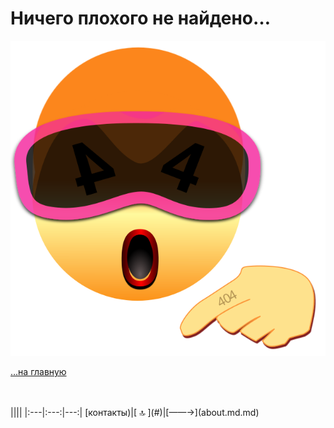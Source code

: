
<div class="navi"><nav id="navi"><!-- js --></nav></div>

# Ничего плохого не найдено…

<span id="img-e404" class="img e404" onclick="imgResize()"><a href="/azdoc">![img](assets/svg/e404.svg)</a></span>

<!-- ДЛЯ СТРАНИЦЫ 404 доменов 3 уровня (пример: login.github.io/azdoc/)-->
<!-- `/azdoc `– Директория реепозитория на Гитхаб -->
<!-- Замените `azdoc` на имя своего репозитория-->
[…на главную](/)
<!-- Для подключенных собственных доменов имя директории не требуется. Только слеш`/`. -->

<br>


<script src="assets/js/navi.js"></script><!--pagination_start-->
<br>
 |||| 
 |:---|:---:|---:| 
 [контакты)|[ 🔝 ](#)|[——→](about.md.md) 
 <br><!--pagination_end-->
